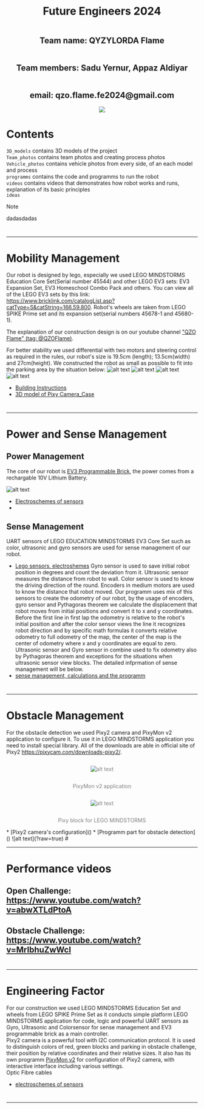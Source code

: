 <div style="display: flex; flex-direction: column; align-items: center; justify-content: center;"
-webkit-background-clip: text;
-webkit-text-fill-color: transparent;">
<h1 align = center> Future Engineers 2024 </h1>
<h2 align = center> Team name: QYZYLORDA Flame </h2>
<h2 align = center> Team members: Sadu Yernur, Appaz Aldiyar </h2>
<h2 align = center> email: qzo.flame.fe2024@gmail.com </h2>
<div style="display: flex; flex-direction: column; align-items: center; justify-content: center;"
-webkit-background-clip: text;
-webkit-text-fill-color: transparent;">
<div align = center>
  <img src=https://github.com/QZOFlameFE/FE2024_1st_repo_ByFlame/blob/main/Team_photos/QZO_Logo12.png> 
</div>
</div>
</div>

# Contents 
`3D_models` contains 3D models of the project <br/>
`Team_photos` contains team photos and creating process photos <br/>
`Vehicle_photos` contains vehicle photos from every side, of an each model and process <br/>
`programms` contains the code and programms to run the robot <br/>
`videos` contains videos that demonstrates how robot works and runs, explanation of its basic principles <br/>
`ideas`
> [!NOTE]
> dadasdadas
# <hr/>
<!-- 



-->
# Mobility Management
  Our robot is designed by lego, especially we used LEGO MINDSTORMS Education Core Set(Serial number 45544) and other LEGO EV3 sets: EV3 Expansion Set, EV3 Homeschool Combo Pack and others. You can view all of the LEGO EV3 sets by this link: <a href="https://www.bricklink.com/catalogList.asp?catType=S&catString=166.59.800">https://www.bricklink.com/catalogList.asp?catType=S&catString=166.59.800</a>. Robot's wheels are taken from LEGO SPIKE Prime set and its expansion set(serial numbers 45678-1 and  45680-1). 
  
  The explanation of our construction design is on our youtube channel <a href="https://www.youtube.com/channel/UC0_5yZ2aPdJc0X5wtIw4ZcA">"QZO Flame" (tag: @QZOFlame)</a>.

For better stability we used differential with two motors and steering control as required in the rules, our robot's size is 19.5cm (length); 13.5cm(width) and 27cm(height). We constructed the robot as small as possible to fit into the parking area by the situation below: 
![alt text](https://github.com/QZOFlameFE/FE2024_1st_repo_ByFlame/blob/main/concepts/parking-situation.png)
![alt text](https://github.com/QZOFlameFE/FE2024_1st_repo_ByFlame/blob/main/concepts/Ackermann_simple_design.png)
![alt text](https://github.com/QZOFlameFE/FE2024_1st_repo_ByFlame/blob/main/Instructions/Building_Instructions/Steering_control.png)
![alt text](https://github.com/QZOFlameFE/FE2024_1st_repo_ByFlame/blob/main/Instructions/Building_Instructions/Differential.png)
   * [Building Instructions](https://github.com/QZOFlameFE/FE2024_1st_repo_ByFlame/blob/main/Instructions/Building_Instructions/README.md)
   * [3D model of Pixy Camera_Case](https://github.com/QZOFlameFE/FE2024_1st_repo_ByFlame/blob/main/3D_models/README.md)
# <hr/>
<!-- 



-->
# Power and Sense Management </br>
## Power Management </br>
The core of our robot is <a href="#">EV3 Programmable Brick</a>, the power comes from a rechargable 10V Lithium Battery. 
</br>

![alt text](https://github.com/QZOFlameFE/FE2024_1st_repo_ByFlame/tree/main/Instructions/Power_and_Sense_Management/EV3_P-Brick.png)
* [Electroschemes of sensors](https://github.com/QZOFlameFE/FE2024_1st_repo_ByFlame/blob/main/Instructions/Building_Instructions/README.md)
* 
<!-- 




-->
## Sense Management </br>
  UART sensors of LEGO EDUCATION MINDSTORMS EV3 Core Set such as color, ultrasonic and gyro sensors are used for sense management of our robot.
  * [Lego sensors, electroshemes]()
  Gyro sensor is used to save initial robot position in degrees and count the deviation from it. Ultrasonic sensor measures the distance from robot to wall. Color sensor is used to know the driving direction of the round. Encoders in medium motors are used to know the distance that robot moved. Our programm uses mix of this sensors to create the odometry of our robot, by the usage of encoders, gyro sensor and Pythagoras theorem we calculate the displacement that robot moves from initial positions and convert it to x and y coordinates. Before the first line in first lap the odometry is relative to the robot's initial position and after the color sensor views the line it recognizes robot direction and by specific math formulas it converts relative odometry to full odometry of the map, the center of the map is the center of odometry where x and y coordinates are equal to zero. Ultrasonic sensor and Gyro sensor in combine used to fix odometry also by Pythagoras theorem and exceptions for the situations when ultrasonic sensor view blocks. The detailed infprmation of sense management will be below.
  * [sense management, calculations and the programm]()
# <hr/>
<!-- 

























-->
# Obstacle Management
  For the obstacle detection we used Pixy2 camera and PixyMon v2 application to configure it. To use it in LEGO MINDSTORMS application you need to install special library. All of the downloads are able in official site of Pixy2 <a href="https://pixycam.com/downloads-pixy2/">https://pixycam.com/downloads-pixy2/</a>. </br>
<div align = center style="display: flex; flex-direction: column; align-items: center; justify-content: center; color: gray">
  
![alt text](https://github.com/QZOFlameFE/FE2024_1st_repo_ByFlame/blob/main/Instructions/Obstacle_Management/ICON%20PIxyMon%20v2.png)
<p> 
PixyMon v2 application
</p>

![alt text](https://github.com/QZOFlameFE/FE2024_1st_repo_ByFlame/blob/main/Instructions/Obstacle_Management/Pixy_Block.png)
<p>
Pixy block for LEGO MINDSTORMS
</p>
</div>
  * [Pixy2 camera's configuration]()
  * [Programm part for obstacle detection]()
![alt text](?raw=true)
# <hr/>
<!-- 



ENDED





-->
# Pictures
## Robot Photos

![alt text](https://github.com/QZOFlameFE/FE2024_1st_repo_ByFlame/blob/main/Vehicle_photos/front_side.png?raw=true)
![alt text](https://github.com/QZOFlameFE/FE2024_1st_repo_ByFlame/blob/main/Vehicle_photos/right_side.png?raw=true)
![alt text](https://github.com/QZOFlameFE/FE2024_1st_repo_ByFlame/blob/main/Vehicle_photos/back_side.png?raw=true)
![alt text](https://github.com/QZOFlameFE/FE2024_1st_repo_ByFlame/blob/main/Vehicle_photos/left_side.png?raw=true)
![alt text](https://github.com/QZOFlameFE/FE2024_1st_repo_ByFlame/blob/main/Vehicle_photos/top_side.png?raw=true)
![alt text](https://github.com/QZOFlameFE/FE2024_1st_repo_ByFlame/blob/main/Vehicle_photos/down_side.png?raw=true)
![alt text](https://github.com/QZOFlameFE/FE2024_1st_repo_ByFlame/blob/main/Vehicle_photos/Front_right_side.png?raw=true)
## Team Photos
![alt text](https://github.com/QZOFlameFE/FE2024_1st_repo_ByFlame/blob/main/Team_photos/official-photos/Official_team_photo.jpeg?raw=true)
# <hr/>
<!-- 










-->
# Performance videos
## Open Challenge: https://www.youtube.com/watch?v=abwXTLdPtoA </br>
## Obstacle Challenge: https://www.youtube.com/watch?v=MrlbhuZwWcI </br>
# <hr/>
<!-- 







-->
# Engineering Factor
  For our construction we used LEGO MINDSTORMS Education Set and wheels from LEGO SPIKE Prime Set as it conducts simple platform LEGO MINDSTORMS application for code, logic and powerful UART sensors as Gyro, Ultrasonic and Colorsensor for sense management and EV3 programmable brick as a main controller. </br>
  Pixy2 camera is a powerful tool with I2C communication protocol. It is used to distinguish colors of red, green blocks and parking in obstacle challenge, their position by relative coordinates and their relative sizes. It also has its own programm <u>PixyMon v2</u> for configuration of Pixy2 camera, with interactive interface including various settings. </br>
  Optic Fibre cables </br>
  * [electroschemes of sensors](https://github.com/QZOFlameFE/FE2024_1st_repo_ByFlame/blob/main/Instructions/Engineering_factor/README.md)
# <hr/>
